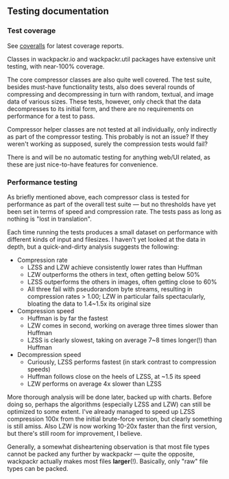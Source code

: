 ## Testing documentation

### Test coverage

See [coveralls](https://coveralls.io/github/jrnn/wackpackr?branch=master) for
latest coverage reports.

Classes in wackpackr.io and wackpackr.util packages have extensive unit testing,
with near-100% coverage.

The core compressor classes are also quite well covered. The test suite, besides
must-have functionality tests, also does several rounds of compressing and
decompressing in turn with random, textual, and image data of various sizes.
These tests, however, only check that the data decompresses to its initial form,
and there are no requirements on performance for a test to pass.

Compressor helper classes are not tested at all individually, only indirectly as
part of the compressor testing. This probably is not an issue? If they weren't
working as supposed, surely the compression tests would fail?

There is and will be no automatic testing for anything web/UI related, as these
are just nice-to-have features for convenience.

### Performance testing

As briefly mentioned above, each compressor class is tested for performance as
part of the overall test suite — but no thresholds have yet been set in terms of
speed and compression rate. The tests pass as long as nothing is "lost in
translation".

Each time running the tests produces a small dataset on performance with
different kinds of input and filesizes. I haven't yet looked at the data in
depth, but a quick-and-dirty analysis suggests the following:
- Compression rate
  - LZSS and LZW achieve consistently lower rates than Huffman
  - LZW outperforms the others in text, often getting below 50%
  - LZSS outperforms the others in images, often getting close to 60%
  - All three fail with pseudorandom byte streams, resulting in compression
    rates > 1.00; LZW in particular fails spectacularly, bloating the data to
    1.4~1.5x its original size
- Compression speed
  - Huffman is by far the fastest
  - LZW comes in second, working on average three times slower than Huffman
  - LZSS is clearly slowest, taking on average 7~8 times longer(!) than Huffman
- Decompression speed
  - Curiously, LZSS performs fastest (in stark contrast to compression speeds)
  - Huffman follows close on the heels of LZSS, at ~1.5 its speed
  - LZW performs on average 4x slower than LZSS

More thorough analysis will be done later, backed up with charts. Before doing
so, perhaps the algorithms (especially LZSS and LZW) can still be optimized to
some extent. I've already managed to speed up LZSS compression 100x from the
initial brute-force version, but clearly something is still amiss. Also LZW is
now working 10-20x faster than the first version, but there's still room for
improvement, I believe.

Generally, a somewhat disheartening observation is that most file types cannot
be packed any further by wackpackr — quite the opposite, wackpackr actually
makes most files **larger**(!). Basically, only "raw" file types can be packed.
